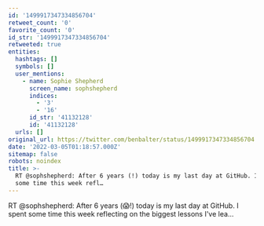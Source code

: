 ```yaml
---
id: '1499917347334856704'
retweet_count: '0'
favorite_count: '0'
id_str: '1499917347334856704'
retweeted: true
entities:
  hashtags: []
  symbols: []
  user_mentions:
    - name: Sophie Shepherd
      screen_name: sophshepherd
      indices:
        - '3'
        - '16'
      id_str: '41132128'
      id: '41132128'
  urls: []
original_url: https://twitter.com/benbalter/status/1499917347334856704
date: '2022-03-05T01:18:57.000Z'
sitemap: false
robots: noindex
title: >-
  RT @sophshepherd: After 6 years (!) today is my last day at GitHub. I spent
  some time this week refl…
---
```


RT @sophshepherd: After 6 years (😱!) today is my last day at GitHub. I spent some time this week reflecting on the biggest lessons I've lea…